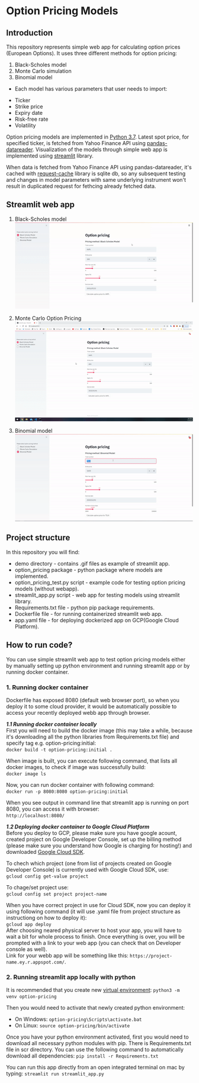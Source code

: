 # Option Pricing Models

## Introduction  
This repository represents simple web app for calculating option prices (European Options). It uses three different methods for option pricing:  
1. Black-Scholes model    
2. Monte Carlo simulation    
3. Binomial model    

* Each model has various parameters that user needs to import:  

- Ticker  
- Strike price  
- Expiry date  
- Risk-free rate  
- Volatility  

Option pricing models are implemented in [Python 3.7](https://www.python.org/downloads/release/python-377/). Latest spot price, for specified ticker, is fetched from Yahoo Finance API using [pandas-datareader](https://pandas-datareader.readthedocs.io/en/latest/). Visualization of the models through simple web app is implemented using [streamlit](https://www.streamlit.io/) library.  

When data is fetched from Yahoo Finance API using pandas-datareader, it's cached with [request-cache](https://github.com/reclosedev/requests-cache) library is sqlite db, so any subsequent testing and changes in model parameters with same underlying instrument won't result in duplicated request for fethcing already fetched data.

## Streamlit web app  

1. Black-Scholes model    
![black-scholes-demo](./demo/streamlit-webapp-BS.gif)

2. Monte Carlo Option Pricing  
![monte-carlo-demo](./demo/streamlit-webapp-MC.gif)

3. Binomial model    
![binomial-tree-demo](./demo/streamlit-webapp-BC.gif)


## Project structure  
In this repository you will find:  

- demo directory - contains .gif files as example of streamlit app.  
- option_pricing package - python package where models are implemented.  
- option_pricing_test.py script - example code for testing option pricing models (without webapp).  
- streamlit_app.py script - web app for testing models using streamlit library.   
- Requirements.txt file - python pip package requirements.  
- Dockerfile file - for running containerized streamlit web app.  
- app.yaml file - for deploying dockerized app on GCP(Google Cloud Platform).  


## How to run code?
You can use simple streamlit web app to test option pricing models either by manually setting up python environment and running streamlit app or by running docker container.  

### **1. Running docker container**  
Dockerfile has exposed 8080 (default web browser port), so when you deploy it to some cloud provider, it would be automatically possible to access your recently deployed webb app through browser. 

***1.1 Running docker container locally***  
First you will need to build the docker image (this may take a while, because it's downloading all the python libraries from Requirements.txt file) and specify tag e.g. option-pricing:initial:  
`docker build -t option-pricing:initial .`  

When image is built, you can execute following command, that lists all docker images, to check if image was successfully build:  
`docker image ls`  

Now, you can run docker container with following command:  
`docker run -p 8080:8080 option-pricing:initial`  

When you see output in command line that streamlit app is running on port 8080, you can access it with browser:  
`http://localhost:8080/`  


***1.2 Deploying docker container to Google Cloud Platform***  
Before you deploy to GCP, please make sure you have google acount, created project on Google Developer Console, set up the billing method (please make sure you understand how Google is charging for hosting!) and downloaded [Google Cloud SDK](https://cloud.google.com/sdk/docs/quickstarts).  

To chech which project (one from list of projects created on Google Developer Console) is currently used with Google Cloud SDK, use:  
`gcloud config get-value project`  

To chage/set project use:  
`gcloud config set project project-name`  

When you have correct project in use for Cloud SDK, now you can deploy it using following command (it will use .yaml file from project structure as instructiong on how to deploy it):  
`gcloud app deploy`  
After choosing neared physical server to host your app, you will have to wait a bit for whole process to finish. Once everything is over, you will be prompted with a link to your web app (you can check that on Developer console as well).  
Link for your webb app will be something like this: `https://project-name.ey.r.appspot.com/`.  

### **2. Running streamlit app locally with python**  
It is recommended that you create new [virtual environment](https://docs.python.org/3.7/tutorial/venv.html):
`python3 -m venv option-pricing`

Then you would need to activate that newly created python environment:

* On Windows:
`option-pricing\Scripts\activate.bat`
* On Linux:
`source option-pricing/bin/activate`

Once you have your python environment activated, first you would need to download all necessary python modules with pip. There is Requirements.txt file in scr directory. You can use the following command to automatically download all dependencies:
`pip install -r Requirements.txt`  

You can run this app directly from an open integrated terminal on mac by typing:
`streamlit run streamlit_app.py`


 



